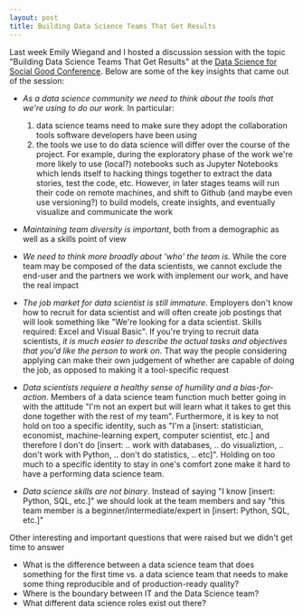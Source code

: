```yaml
---
layout: post
title: Building Data Science Teams That Get Results
---
```


Last week Emily Wiegand and I hosted a discussion session with the topic "Building Data Science Teams That Get Results" at the [Data Science for Social Good Conference](https://dssg.uchicago.edu/data-science-for-social-good-conference/). Below are some of the key insights that came out of the session:

- *As a data science community we need to think about the tools that we're using to do our work.* In particular:
  1. data science teams need to make sure they adopt the collaboration tools software developers have been using
  2. the tools we use to do data science will differ over the course of the project. For example, during the exploratory phase of the work we're more likely to use (local?) notebooks such as Jupyter Notebooks which lends itself to hacking things together to extract the data stories, test the code, etc. However, in later stages teams will run their code on remote machines, and shift to Github (and maybe even use versioning?) to build models, create insights, and eventually visualize and communicate the work

- *Maintaining team diversity is important*, both from a demographic as well as a skills point of view

- *We need to think more broadly about 'who' the team is.* While the core team may be composed of the data scientists, we cannot exclude the end-user and the partners we work with implement our work, and have the real impact

- *The job market for data scientist is still immature*. Employers don't know how to recruit for data scientist and will often create job postings that will look something like "We're looking for a data scientist. Skills required: Excel and Visual Basic". If you're trying to recruit data scientists, *it is much easier to describe the actual tasks and objectives that you'd like the person to work on*. That way the people considering applying can make their own judgement of whether are capable of doing the job, as opposed to making it a tool-specific request

- *Data scientists requiere a healthy sense of humility and a bias-for-action*. Members of a data science team function much better going in with the attitude "I'm not an expert but will learn what it takes to get this done together with the rest of my team". Furthermore, it is key to not hold on too a specific identity, such as "I'm a [insert: statistician, economist, machine-learning expert, computer scientist, etc.] and therefore I don't do [insert: .. work with databases, .. do visualiztion, .. don't work with Python, .. don't do statistics, .. etc]". Holding on too much to a specific identity to stay in one's comfort zone make it hard to have a performing data science team.  

- *Data science skills are not binary*. Instead of saying "I know [insert: Python, SQL, etc.]" we should look at the team members and say "this team member is a beginner/intermediate/expert in [insert: Python, SQL, etc.]"	

Other interesting and important questions that were raised but we didn't get time to answer
- What is the difference between a data science team that does something for the first time vs. a data science team that needs to make some thing reproducible and of production-ready quality?
- Where is the boundary between IT and the Data Science team?
- What different data science roles exist out there?
 


